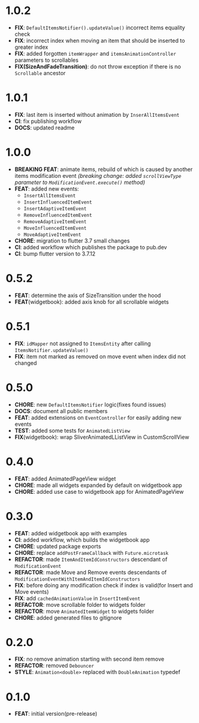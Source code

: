 # 1.0.2
* **FIX**: `DefaultItemsNotifier().updateValue()` incorrect items equality check
* **FIX**: incorrect index when moving an item that should be inserted to greater index
* **FIX**: added forgotten `itemWrapper` and `itemsAnimationController` parameters to scrollables
* **FIX(SizeAndFadeTransition)**: do not throw exception if there is no `Scrollable` ancestor

# 1.0.1
* **FIX**: last item is inserted without animation by `InserAllItemsEvent`
* **CI**: fix publishing workflow
* **DOCS**: updated readme

# 1.0.0
* **BREAKING FEAT**: animate items, rebuild of which is caused by another items modification event *(breaking change: added `scrollViewType` parameter to `ModificationEvent.execute()` method)*
* **FEAT**: added new events: 
  - `InsertAllItemsEvent`
  - `InsertInfluencedItemEvent` 
  - `InsertAdaptiveItemEvent` 
  - `RemoveInfluencedItemEvent`
  - `RemoveAdaptiveItemEvent`
  - `MoveInfluencedItemEvent`
  - `MoveAdaptiveItemEvent`
* **CHORE**: migration to flutter 3.7 small changes
* **CI**: added workflow which publishes the package to pub.dev
* **CI**: bump flutter version to 3.7.12

# 0.5.2
* **FEAT**: determine the axis of SizeTransition under the hood
* **FEAT**(widgetbook): added axis knob for all scrollable widgets

# 0.5.1
* **FIX**: `idMapper` not assigned to `ItemsEntity` after calling `ItemsNotifier.updateValue()`
* **FIX**: item not marked as removed on move event when index did not changed

# 0.5.0

* **CHORE**: new `DefaultItemsNotifier` logic(fixes found issues)
* **DOCS**: document all public members
* **FEAT**: added extensions on `EventController` for easily adding new events
* **TEST**: added some tests for `AnimatedListView`
* **FIX**(widgetbook): wrap SliverAnimatedLListView in CustomScrollView
  
# 0.4.0

* **FEAT**: added AnimatedPageView widget
* **CHORE**: made all widgets expanded by default on widgetbook app
* **CHORE**: added use case to widgetbook app for AnimatedPageView

# 0.3.0
* **FEAT**: added widgetbook app with examples
* **CI**: added workflow, which builds the widgetbook app
* **CHORE**: updated package exports
* **CHORE**: replace `addPostFrameCallback` with `Future.microtask`
* **REFACTOR**: made `ItemAndItemIdConstructors` descendant of `ModificationEvent`
* **REFACTOR**: made Move and Remove events descendants of `ModificationEventWithItemAndItemIdConstructors`
* **FIX**: before doing any modification check if index is valid(for Insert and Move events)
* **FIX**: add `cachedAnimationValue` in `InsertItemEvent`
* **REFACTOR**: move scrollable folder to widgets folder
* **REFACTOR**: move `AnimatedItemWidget` to widgets folder
* **CHORE**: added generated files to gitignore

# 0.2.0

* **FIX**: no remove animation starting with second item remove
* **REFACTOR**: removed `Debouncer`
* **STYLE**: `Animation<double>` replaced with `DoubleAnimation` typedef

# 0.1.0

* **FEAT**: initial version(pre-release)

